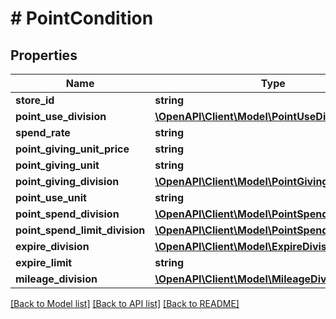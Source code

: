 # # PointCondition

## Properties

Name | Type | Description | Notes
------------ | ------------- | ------------- | -------------
**store_id** | **string** |  | [optional]
**point_use_division** | [**\OpenAPI\Client\Model\PointUseDivision**](PointUseDivision.md) |  | [optional]
**spend_rate** | **string** |  | [optional]
**point_giving_unit_price** | **string** |  | [optional]
**point_giving_unit** | **string** |  | [optional]
**point_giving_division** | [**\OpenAPI\Client\Model\PointGivingDivision**](PointGivingDivision.md) |  | [optional]
**point_use_unit** | **string** |  | [optional]
**point_spend_division** | [**\OpenAPI\Client\Model\PointSpendDivision**](PointSpendDivision.md) |  | [optional]
**point_spend_limit_division** | [**\OpenAPI\Client\Model\PointSpendLimitDivision**](PointSpendLimitDivision.md) |  | [optional]
**expire_division** | [**\OpenAPI\Client\Model\ExpireDivision**](ExpireDivision.md) |  | [optional]
**expire_limit** | **string** |  | [optional]
**mileage_division** | [**\OpenAPI\Client\Model\MileageDivision**](MileageDivision.md) |  | [optional]

[[Back to Model list]](../../README.md#models) [[Back to API list]](../../README.md#endpoints) [[Back to README]](../../README.md)

